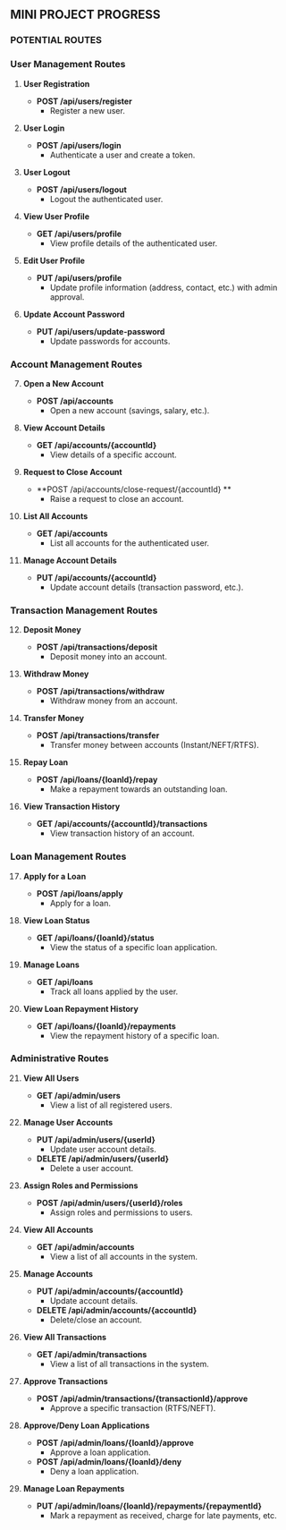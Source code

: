 ## MINI PROJECT PROGRESS

### POTENTIAL ROUTES 
### User Management Routes

1. **User Registration**
   - **POST /api/users/register**
     - Register a new user.

2. **User Login**
   - **POST /api/users/login**
     - Authenticate a user and create a token.

3. **User Logout**
   - **POST /api/users/logout**
     - Logout the authenticated user.

4. **View User Profile**
   - **GET /api/users/profile**
     - View profile details of the authenticated user.

5. **Edit User Profile**
   - **PUT /api/users/profile**
     - Update profile information (address, contact, etc.) with admin approval.

6. **Update Account Password**
   - **PUT /api/users/update-password**
     - Update passwords for accounts.

### Account Management Routes

7. **Open a New Account**
   - **POST /api/accounts**
     - Open a new account (savings, salary, etc.).

8. **View Account Details**
   - **GET /api/accounts/{accountId}**
     - View details of a specific account.

9. **Request to Close Account**
   - **POST /api/accounts/close-request/{accountId} **
     - Raise a request to close an account.

10. **List All Accounts**
    - **GET /api/accounts**
      - List all accounts for the authenticated user.

11. **Manage Account Details**
    - **PUT /api/accounts/{accountId}**
      - Update account details (transaction password, etc.).

### Transaction Management Routes

12. **Deposit Money**
    - **POST /api/transactions/deposit**
      - Deposit money into an account.

13. **Withdraw Money**
    - **POST /api/transactions/withdraw**
      - Withdraw money from an account.

14. **Transfer Money**
    - **POST /api/transactions/transfer**
      - Transfer money between accounts (Instant/NEFT/RTFS).

15. **Repay Loan**
    - **POST /api/loans/{loanId}/repay**
      - Make a repayment towards an outstanding loan.

16. **View Transaction History**
    - **GET /api/accounts/{accountId}/transactions**
      - View transaction history of an account.

### Loan Management Routes

17. **Apply for a Loan**
    - **POST /api/loans/apply**
      - Apply for a loan.

18. **View Loan Status**
    - **GET /api/loans/{loanId}/status**
      - View the status of a specific loan application.

19. **Manage Loans**
    - **GET /api/loans**
      - Track all loans applied by the user.

20. **View Loan Repayment History**
    - **GET /api/loans/{loanId}/repayments**
      - View the repayment history of a specific loan.

### Administrative Routes

21. **View All Users**
    - **GET /api/admin/users**
      - View a list of all registered users.

22. **Manage User Accounts**
    - **PUT /api/admin/users/{userId}**
      - Update user account details.
    - **DELETE /api/admin/users/{userId}**
      - Delete a user account.

23. **Assign Roles and Permissions**
    - **POST /api/admin/users/{userId}/roles**
      - Assign roles and permissions to users.

24. **View All Accounts**
    - **GET /api/admin/accounts**
      - View a list of all accounts in the system.

25. **Manage Accounts**
    - **PUT /api/admin/accounts/{accountId}**
      - Update account details.
    - **DELETE /api/admin/accounts/{accountId}**
      - Delete/close an account.

26. **View All Transactions**
    - **GET /api/admin/transactions**
      - View a list of all transactions in the system.

27. **Approve Transactions**
    - **POST /api/admin/transactions/{transactionId}/approve**
      - Approve a specific transaction (RTFS/NEFT).

28. **Approve/Deny Loan Applications**
    - **POST /api/admin/loans/{loanId}/approve**
      - Approve a loan application.
    - **POST /api/admin/loans/{loanId}/deny**
      - Deny a loan application.

29. **Manage Loan Repayments**
    - **PUT /api/admin/loans/{loanId}/repayments/{repaymentId}**
      - Mark a repayment as received, charge for late payments, etc.